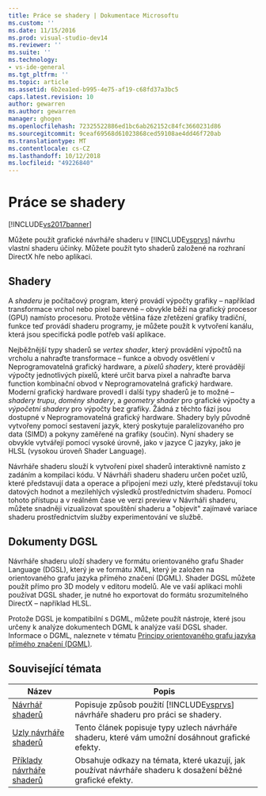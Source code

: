 ```yaml
---
title: Práce se shadery | Dokumentace Microsoftu
ms.custom: ''
ms.date: 11/15/2016
ms.prod: visual-studio-dev14
ms.reviewer: ''
ms.suite: ''
ms.technology:
- vs-ide-general
ms.tgt_pltfrm: ''
ms.topic: article
ms.assetid: 6b2ea1ed-b995-4e75-af19-c68fd37a3bc5
caps.latest.revision: 10
author: gewarren
ms.author: gewarren
manager: ghogen
ms.openlocfilehash: 72325522886ed1bc6ab262152c84fc3660231d86
ms.sourcegitcommit: 9ceaf69568d61023868ced59108ae4dd46f720ab
ms.translationtype: MT
ms.contentlocale: cs-CZ
ms.lasthandoff: 10/12/2018
ms.locfileid: "49226840"
---
```

# <a name="working-with-shaders"></a>Práce se shadery
[!INCLUDE[vs2017banner](../includes/vs2017banner.md)]

Můžete použít grafické návrháře shaderu v [!INCLUDE[vsprvs](../includes/vsprvs-md.md)] návrhu vlastní shaderu účinky. Můžete použít tyto shaderů založené na rozhraní DirectX hře nebo aplikaci.  
  
## <a name="shaders"></a>Shadery  
 A *shaderu* je počítačový program, který provádí výpočty grafiky – například transformace vrchol nebo pixel barevné – obvykle běží na grafický procesor (GPU) namísto procesoru. Protože většina fáze zřetězení grafiky tradiční, funkce teď provádí shaderu programy, je můžete použít k vytvoření kanálu, která jsou specifická podle potřeb vaší aplikace.  
  
 Nejběžnější typy shaderů se *vertex shader*, který provádění výpočtů na vrcholu a nahraďte transformace – funkce a obvody osvětlení v Neprogramovatelná grafický hardware, a *pixelů shadery*, které provádějí výpočty jednotlivých pixelů, které určit barva pixel a nahraďte barva function kombinační obvod v Neprogramovatelná grafický hardware. Moderní grafický hardware provedl i další typy shaderů je to možné –*shadery trupu*, *domény shadery*, a *geometry shader* pro grafické výpočty a *výpočetní shadery* pro výpočty bez grafiky. Žádná z těchto fází jsou dostupné v Neprogramovatelná grafický hardware. Shadery byly původně vytvořeny pomocí sestavení jazyk, který poskytuje paralelizovaného pro data (SIMD) a pokyny zaměřené na grafiky (součin). Nyní shadery se obvykle vytvářejí pomocí vysoké úrovně, jako v jazyce C jazyky, jako je HLSL (vysokou úroveň Shader Language).  
  
 Návrháře shaderu slouží k vytvoření pixel shaderů interaktivně namísto z zadáním a kompilaci kódu. V Návrháři shaderu shaderu určen počet uzlů, které představují data a operace a připojení mezi uzly, které představují toku datových hodnot a mezilehlých výsledků prostřednictvím shaderu. Pomocí tohoto přístupu a v reálném čase ve verzi preview v Návrháři shaderu, můžete snadněji vizualizovat spouštění shaderu a "objevit" zajímavé variace shaderu prostřednictvím služby experimentování ve službě.  
  
## <a name="dgsl-documents"></a>Dokumenty DGSL  
 Návrháře shaderu uloží shadery ve formátu orientovaného grafu Shader Language (DGSL), který je ve formátu XML, který je založen na orientovaného grafu jazyka přímého značení (DGML). Shader DGSL můžete použít přímo pro 3D modely v editoru modelů. Ale ve vaší aplikaci mohli používat DGSL shader, je nutné ho exportovat do formátu srozumitelného DirectX – například HLSL.  
  
 Protože DGSL je kompatibilní s DGML, můžete použít nástroje, které jsou určeny k analýze dokumentech DGML k analýze vaší DGSL shader. Informace o DGML, naleznete v tématu [Principy orientovaného grafu jazyka přímého značení (DGML)](http://msdn.microsoft.com/library/ee842619.aspx).  
  
## <a name="related-topics"></a>Související témata  
  
|Název|Popis|  
|-----------|-----------------|  
|[Návrhář shaderů](../designers/shader-designer.md)|Popisuje způsob použití [!INCLUDE[vsprvs](../includes/vsprvs-md.md)] návrháře shaderu pro práci se shadery.|  
|[Uzly návrháře shaderů](../designers/shader-designer-nodes.md)|Tento článek popisuje typy uzlech návrháře shaderu, které vám umožní dosáhnout grafické efekty.|  
|[Příklady návrháře shaderů](../designers/shader-designer-examples.md)|Obsahuje odkazy na témata, které ukazují, jak používat návrháře shaderu k dosažení běžné grafické efekty.|



